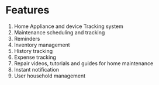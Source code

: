 # Features

1. Home Appliance and device Tracking system 
2. Maintenance scheduling and tracking
3. Reminders
4. Inventory management
5. History tracking
6. Expense tracking
7. Repair videos, tutorials and guides for home maintenance  
8. Instant notification
9. User household management 
